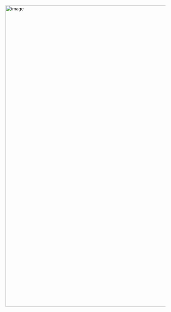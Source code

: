 <img width="1909" height="950" alt="image" src="https://github.com/user-attachments/assets/085ef677-a4d6-46fd-9601-3142b3d65fef" />
